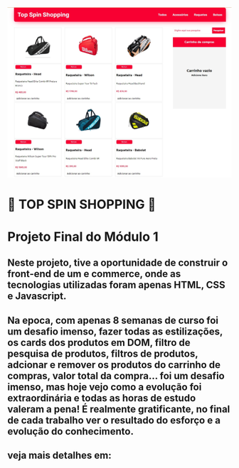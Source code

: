 <div>
  <img src="./github/pagina inicial.jpg" alt="Pagina Inicial" >
</div>

# 🚧 TOP SPIN SHOPPING 🚧

# Projeto Final do Módulo 1

## Neste projeto, tive a oportunidade de construir o front-end de um e commerce, onde as tecnologias utilizadas foram apenas HTML, CSS e Javascript.

## Na epoca, com apenas 8 semanas de curso foi um desafio imenso, fazer todas as estilizações, os cards dos produtos em DOM, filtro de pesquisa de produtos, filtros de produtos, adcionar e remover os produtos do carrinho de compras, valor total da compra... foi um desafio imenso, mas hoje vejo como a evolução foi extraordinária e todas as horas de estudo valeram a pena! É realmente gratificante, no final de cada trabalho ver o resultado do esforço e a evolução do conhecimento.

## veja mais detalhes em: 
<a href="https://jeanmbiz.github.io/Top-Spin-Shopping/" target=”_blank”></a>